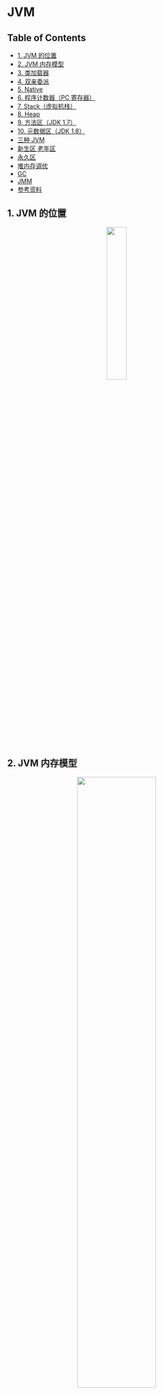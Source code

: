 # JVM

Table of Contents
-----------------

* [1. JVM 的位置](#1-jvm-的位置)
* [2. JVM 内存模型](#2-jvm-内存模型)
* [3. 类加载器](#3-类加载器)
* [4. 双亲委派](#4-双亲委派)
* [5. Native](#5-native)
* [6. 程序计数器（PC 寄存器）](#6-程序计数器pc-寄存器)
* [7. Stack（虚拟机栈）](#7-stack虚拟机栈)
* [8. Heap](#8-heap)
* [9. 方法区（JDK 1.7）](#9-方法区jdk-17)
* [10. 元数据区（JDK 1.8）](#10-元数据区jdk-18)
* [三种 JVM](#三种-jvm)
* [新生区 老年区](#新生区-老年区)
* [永久区](#永久区)
* [堆内存调优](#堆内存调优)
* [GC](#gc)
* [JMM](#jmm)
* [参考资料](#参考资料)




## 1. JVM 的位置

<div align="center"> <img src="image-20201202162828154.png" width="30%"/> </div><br>



 



## 2. JVM 内存模型

<div align="center"> <img src="jvm-memory-structure.jpg" width="60%"/> </div><br>





## 3. 类加载器

**作用:** 将类的字节码文件从 `JVM` 外部加载到内存中

<div align="center"> <img src="image-20201202175525446.png" width="60%"/> </div><br>

**Car.java**


```java
public class Car {

    private double price;

    public static void main(String[] args) {

        Car maybach = new Car();
        Car bentley = new Car();
        Car porsche = new Car();

        System.out.println(maybach.hashCode());  // 621009875
        System.out.println(bentley.hashCode());  // 1265094477
        System.out.println(porsche.hashCode());  // 2125039532

        Class<? extends Car> maybachClass = maybach.getClass();
        Class<? extends Car> bentleyClass = bentley.getClass();
        Class<? extends Car> porscheClass = porsche.getClass();

        System.out.println(maybachClass.hashCode());  // 856419764
        System.out.println(bentleyClass.hashCode());  // 856419764
        System.out.println(porscheClass.hashCode());  // 856419764

    }
}
```



## 4. 双亲委派

> 什么是 jar 包?
>
> jar 包实际上是 zip 压缩包，别人写好的类封装到一个 jar 包中，你在项目中可以引用该 jar 包，即直接使用他人已封装好的类（包括方法 / 属性）

<div align="center"> <img src="image-20201203081435192.png" width="30%"/> </div><br>

其中，`rt.jar` 是 `Java` 基础类库

<div align="center"> <img src="image-20201203081618129.png" width="30%"/> </div><br>

进入正题，

`JVM` 提供了三种类加载器：

- Bootstrap 加载器：主要加载 `JVM` 自身需要的类，负责加载 `<JAVA_HOME>/lib` 路径下的核心类库
- Extension 加载器：负责加载 `<JAVA_HOME>/lib/ext` 下的类库
- Application 加载器：加载 `classpath` 下的类库



**什么是双亲委派机制？**

> The Java platform uses a delegation model for loading classes. **The basic idea is that every class loader has a "parent" class loader.** When loading a class, a class loader first "delegates" the search for the class to its parent class loader before attempting to find the class itself.

即当 `class loader` 收到 “需要加载类” 的命令后，先向上找父类加载器（依次递归），若父类能找到就加载且成功返回，反之自己加载

<div align="center"> <img src="image-20201203093747163.png" width="50%"/> </div><br>



**双亲委派机制的作用是什么？**

保证安全

例如，`java.lang.String` 这个类，无论哪个 `class loader` 加载时**最终**都需要到 `Bootstrap` 加载器去找这个类，因此保证类的唯一性

假若没有双亲委派机制，开发者在 `classpath` 下自行写了 `java.lang.String` 这个类，那么系统将混乱（不知道应该加载哪一个）



（源码部分删减）

**ClassLoader.java**

```java
protected Class<?> loadClass(String name, boolean resolve)
    throws ClassNotFoundException
{
    synchronized (getClassLoadingLock(name)) {
        // First, check if the class has already been loaded
        Class<?> c = findLoadedClass(name);
        if (c == null) {
            try {
                if (parent != null) {
                    // 向上委派
                    c = parent.loadClass(name, false);
                } else {
                    // 直接到 Bootstrap 类加载器去找
                    c = findBootstrapClassOrNull(name);
                }
            } catch (ClassNotFoundException e) {
                // ClassNotFoundException thrown if class not found
                // from the non-null parent class loader
            }
          
            // 若还是找不到 则在 Application 类加载器找
            if (c == null) {
                // If still not found, then invoke findClass in order
                // to find the class.
                c = findClass(name);
            }
        }
        return c;
    }
}


protected Class<?> findClass(String name) throws ClassNotFoundException {
        throw new ClassNotFoundException(name);
    }
```





P.S: 英文原文为 `parent delegation model`，国内习惯于叫双亲



## 5. Native 

> A *native* method is a Java method (either an instance method or a class method) whose implementation is also written in another programming language such as C/C++.
>
> Moreover, a method marked as *native* cannot have a body and should end with a semicolon



当调用有 `native` 关键词修饰的方法时：

会入 `native method stack`（本地方法栈），调用本地方法接口



## 6. 程序计数器（PC 寄存器）

**作用：**

- 字节码解释器通过改变程序计数器来依次读取指令，从而实现代码控制流
- 在多线程下，程序计数器记录当前线程执行的位置，从而当线程切换回来时，就知道上一次执行到哪了（线程私有，随着线程而诞生消亡）



## 7. Stack（虚拟机栈）

`Java` 栈由一个个帧栈组成，帧栈随着每调用一个方法时产生（线程私有）

每调用一个方法时压栈，方法执行结束后出栈



<div align="center"> <img src="jvm-stack.jpg" width="50%"/> </div><br>

**P.S:**

- 若方法递归调用出现死循环，会造成帧栈过多，抛出 `StackOverflowError`
- 若线程执行中帧栈大小超出 `Java` 栈限制，也会抛出 `StackOverflowError`
- 若 `Java` 栈允许动态扩展，在为一个新线程初始化新的 `Java` 栈时申请不到足够的内存，则会抛出 `OutOfMemoryError`



## 8. Heap

堆是用来存放对象的内存空间

有如下特点：

- 线程共享
- 是 `GC` （垃圾回收）的主要场所



## 9. 方法区 (JDK 1.7)

以下三者存放在方法区中：

- 被 `static`，`final` 关键词修饰的变量
- 类信息（构造方法，接口定义）
- 运行时常量池



因为方法区中的信息需要长期存在，又称：“永久代”



**P.S：**实例变量存放在 `heap` 中



## 10. 元数据区 (JDK 1.8)









## 三种 JVM



## 新生区 老年区

## 永久区

## 堆内存调优

## GC

## JMM



## 参考资料

- [【狂神说Java】JVM快速入门篇](https://www.bilibili.com/video/BV1iJ411d7jS)
- [深入理解Java类加载器(ClassLoader)](https://blog.csdn.net/javazejian/article/details/73413292)
- [Java 运行时的内存划分](https://github.com/crossoverJie/JCSprout/blob/master/MD/MemoryAllocation.md)
- [JVM 内存结构](https://github.com/doocs/jvm/blob/main/docs/01-jvm-memory-structure.md)